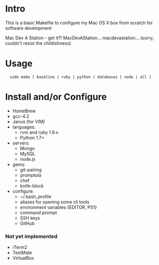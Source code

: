 # Intro

This is a basic Makefile to configure my Mac OS X box from scratch for software development

Mac Dev A Station - get it?!  MacDevAStation... macdevastation...
(sorry, couldn't resist the childishness)

# Usage

```
  sudo make [ baseline | ruby | python | databases | node | all ]
```

# Install and/or Configure

* HomeBrew
* gcc-4.2
* Janus (for VIM)
* languages:
  * rvm and ruby 1.9.x
  * Python 1.7+
* servers:
  * Mongo
  * MySQL
  * node.js
* gems:
  * git-pairing 
  * promptula
  * chef
  * knife-block
* configure:
  * ~/.bash_profile
  * aliases for opening some cli tools
  * environment variables {EDITOR, PS1}
  * command prompt
  * SSH keys
  * GitHub

### Not yet implemented
* iTerm2
* TextMate
* VirtualBox
